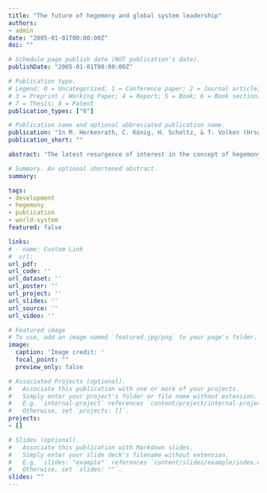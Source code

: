 ```yaml
---
title: "The future of hegemony and global system leadership"
authors:
- admin
date: "2005-01-01T00:00:00Z"
doi: ""

# Schedule page publish date (NOT publication's date).
publishDate: "2005-01-01T00:00:00Z"

# Publication type.
# Legend: 0 = Uncategorized; 1 = Conference paper; 2 = Journal article;
# 3 = Preprint / Working Paper; 4 = Report; 5 = Book; 6 = Book section;
# 7 = Thesis; 8 = Patent
publication_types: ["6"]

# Publication name and optional abbreviated publication name.
publication: "In M. Herkenrath, C. König, H. Scholtz, & T. Volken (Hrsg.), *The future of world society* (S. 53–79). Intelligent"
publication_short: ""

abstract: "The latest resurgence of interest in the concept of hegemony and empire - both in the popular and academic realm - has been mostly the result of a change in perception of power, specifically its sources, application, and distribution. Here we argue, that this can largely be explained as the result of the dynamic changes inherent in the process of global system formation. After a brief discussion of prevalent concepts of political and economic hegemony, this work offers an evolutionary perspective to place current changes of power and its distribution in the dynamic long-term development of global system formation. It then presents alternative visions of the future development of political and economic hegemony. It concludes that a further rise in instability of global political power distribution accompanied by a likely challenge to existing distributional patterns has a high probability of occurrence."

# Summary. An optional shortened abstract.
summary:

tags:
- development
- hegemony
- publication
- world-system
featured: false

links:
# - name: Custom Link
#  url:
url_pdf:
url_code: ''
url_dataset: ''
url_poster: ''
url_project: ''
url_slides: ''
url_source: ''
url_video: ''

# Featured image
# To use, add an image named `featured.jpg/png` to your page's folder.
image:
  caption: 'Image credit: '
  focal_point: ""
  preview_only: false

# Associated Projects (optional).
#   Associate this publication with one or more of your projects.
#   Simply enter your project's folder or file name without extension.
#   E.g. `internal-project` references `content/project/internal-project/index.md`.
#   Otherwise, set `projects: []`.
projects:
- []

# Slides (optional).
#   Associate this publication with Markdown slides.
#   Simply enter your slide deck's filename without extension.
#   E.g. `slides: "example"` references `content/slides/example/index.md`.
#   Otherwise, set `slides: ""`.
slides: ""
---
```

